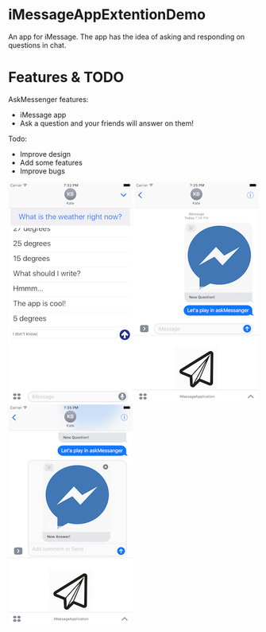 # iMessageAppExtentionDemo

An app for iMessage.
The app has the idea of asking and responding on questions in chat.

# Features & TODO
AskMessenger features:
- iMessage app
- Ask a question and your friends will answer on them!

Todo:
- Improve design
- Add some features
- Improve bugs


![alt tag](https://github.com/Kirillzzy/iMessageAppExtentionDemo/blob/master/Screens/third.png)
![alt tag](https://github.com/Kirillzzy/iMessageAppExtentionDemo/blob/master/Screens/first.png)
![alt tag](https://github.com/Kirillzzy/iMessageAppExtentionDemo/blob/master/Screens/second.png)

